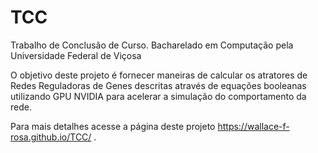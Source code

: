 # TCC
Trabalho de Conclusão de Curso. Bacharelado em Computação pela Universidade Federal de Viçosa

O objetivo deste projeto é fornecer maneiras de calcular os atratores de Redes Reguladoras de Genes descritas através de equações booleanas utilizando GPU NVIDIA para acelerar a simulação do comportamento da rede.

Para mais detalhes acesse a página deste projeto https://wallace-f-rosa.github.io/TCC/ .
